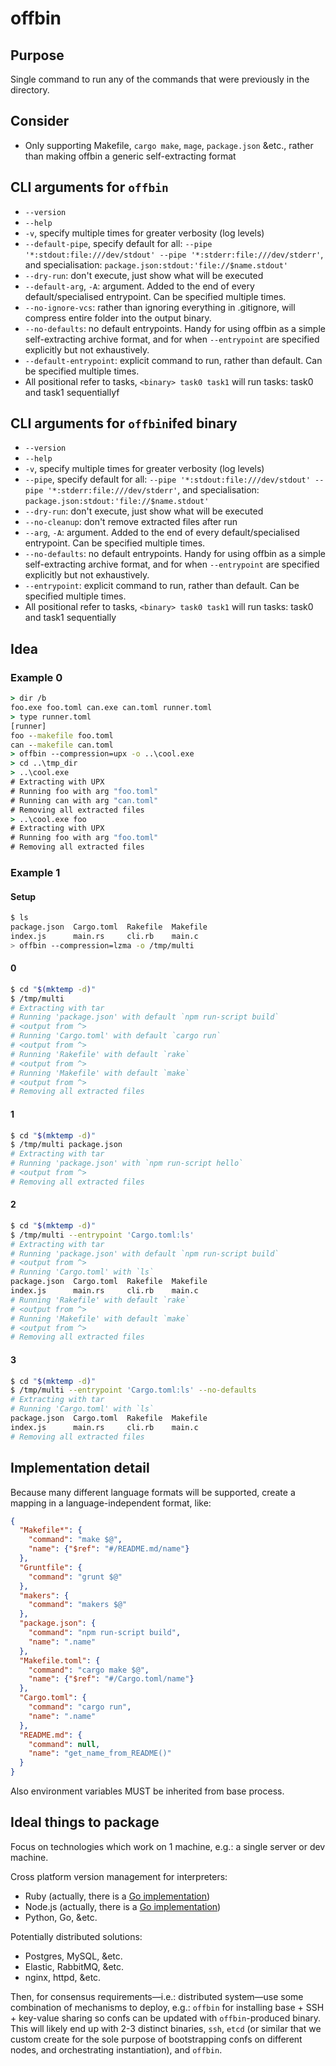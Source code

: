 offbin
======

## Purpose
Single command to run any of the commands that were previously in the directory.

## Consider
- Only supporting Makefile, `cargo make`, `mage`, `package.json` &etc., rather than making offbin a generic self-extracting format

## CLI arguments for `offbin`
 - `--version`
 - `--help`
 - `-v`, specify multiple times for greater verbosity (log levels)
 - `--default-pipe`, specify default for all: `--pipe '*:stdout:file:///dev/stdout' --pipe '*:stderr:file:///dev/stderr'`, and specialisation: `package.json:stdout:'file://$name.stdout'`
 - `--dry-run`: don't execute, just show what will be executed
 - `--default-arg`, `-A`: argument. Added to the end of every default/specialised entrypoint. Can be specified multiple times.
 - `--no-ignore-vcs`: rather than ignoring everything in .gitignore, will compress entire folder into the output binary.
 - `--no-defaults`: no default entrypoints. Handy for using offbin as a simple self-extracting archive format, and for when `--entrypoint` are specified explicitly but not exhaustively.
 - `--default-entrypoint`: explicit command to run, rather than default. Can be specified multiple times.
 - All positional refer to tasks, `<binary> task0 task1` will run tasks: task0 and task1 sequentiallyf

## CLI arguments for `offbin`ifed binary
 - `--version`
 - `--help`
 - `-v`, specify multiple times for greater verbosity (log levels)
 - `--pipe`, specify default for all: `--pipe '*:stdout:file:///dev/stdout' --pipe '*:stderr:file:///dev/stderr'`, and specialisation: `package.json:stdout:'file://$name.stdout'`
 - `--dry-run`: don't execute, just show what will be executed
 - `--no-cleanup`: don't remove extracted files after run
 - `--arg`, `-A`: argument. Added to the end of every default/specialised entrypoint. Can be specified multiple times.
 - `--no-defaults`: no default entrypoints. Handy for using offbin as a simple self-extracting archive format, and for when `--entrypoint` are specified explicitly but not exhaustively.
 - `--entrypoint`: explicit command to run, rather than default. Can be specified multiple times.
 - All positional refer to tasks, `<binary> task0 task1` will run tasks: task0 and task1 sequentially

## Idea

### Example 0
```cmd
> dir /b
foo.exe foo.toml can.exe can.toml runner.toml
> type runner.toml
[runner]
foo --makefile foo.toml
can --makefile can.toml
> offbin --compression=upx -o ..\cool.exe
> cd ..\tmp_dir
> ..\cool.exe
# Extracting with UPX
# Running foo with arg "foo.toml"
# Running can with arg "can.toml"
# Removing all extracted files
> ..\cool.exe foo
# Extracting with UPX
# Running foo with arg "foo.toml"
# Removing all extracted files
```

### Example 1

#### Setup
```bash
$ ls
package.json  Cargo.toml  Rakefile  Makefile
index.js      main.rs     cli.rb    main.c
> offbin --compression=lzma -o /tmp/multi
```

#### 0
```bash
$ cd "$(mktemp -d)"
$ /tmp/multi
# Extracting with tar
# Running 'package.json' with default `npm run-script build`
# <output from ^>
# Running 'Cargo.toml' with default `cargo run`
# <output from ^>
# Running 'Rakefile' with default `rake`
# <output from ^>
# Running 'Makefile' with default `make`
# <output from ^>
# Removing all extracted files
```

#### 1
```bash
$ cd "$(mktemp -d)"
$ /tmp/multi package.json
# Extracting with tar
# Running 'package.json' with `npm run-script hello`
# <output from ^>
# Removing all extracted files
```

#### 2
```bash
$ cd "$(mktemp -d)"
$ /tmp/multi --entrypoint 'Cargo.toml:ls'
# Extracting with tar
# Running 'package.json' with default `npm run-script build`
# <output from ^>
# Running 'Cargo.toml' with `ls`
package.json  Cargo.toml  Rakefile  Makefile
index.js      main.rs     cli.rb    main.c
# Running 'Rakefile' with default `rake`
# <output from ^>
# Running 'Makefile' with default `make`
# <output from ^>
# Removing all extracted files
```

#### 3
```bash
$ cd "$(mktemp -d)"
$ /tmp/multi --entrypoint 'Cargo.toml:ls' --no-defaults
# Extracting with tar
# Running 'Cargo.toml' with `ls`
package.json  Cargo.toml  Rakefile  Makefile
index.js      main.rs     cli.rb    main.c
# Removing all extracted files
```
 
## Implementation detail
 
Because many different language formats will be supported, create a mapping in a language-independent format, like:
```json
{
  "Makefile*": {
    "command": "make $@",
    "name": {"$ref": "#/README.md/name"}
  },
  "Gruntfile": {
    "command": "grunt $@"
  },
  "makers": {
    "command": "makers $@"
  },
  "package.json": {
    "command": "npm run-script build",
    "name": ".name"
  },
  "Makefile.toml": {
    "command": "cargo make $@",
    "name": {"$ref": "#/Cargo.toml/name"}
  },
  "Cargo.toml": {
    "command": "cargo run",
    "name": ".name"
  },
  "README.md": {
    "command": null,
    "name": "get_name_from_README()"
  }
}
```

Also environment variables MUST be inherited from base process.

## Ideal things to package
Focus on technologies which work on 1 machine, e.g.: a single server or dev machine.

Cross platform version management for interpreters:
- Ruby (actually, there is a [Go implementation](https://bitbucket.org/jonforums/uru))
- Node.js (actually, there is a [Go implementation](https://github.com/coreybutler/nvm-windows))
- Python, Go, &etc.

Potentially distributed solutions:
- Postgres, MySQL, &etc.
- Elastic, RabbitMQ, &etc.
- nginx, httpd, &etc.

Then, for consensus requirements—i.e.: distributed system—use some combination of mechanisms to deploy, e.g.: `offbin` for installing base + SSH + key-value sharing so confs can be updated with `offbin`-produced binary. This will likely end up with 2-3 distinct binaries, `ssh`, `etcd` (or similar that we custom create for the sole purpose of bootstrapping confs on different nodes, and orchestrating instantiation), and `offbin`.
